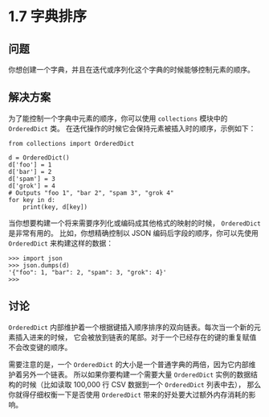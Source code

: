 

# 1.7 字典排序

## 问题

你想创建一个字典，并且在迭代或序列化这个字典的时候能够控制元素的顺序。

## 解决方案

为了能控制一个字典中元素的顺序，你可以使用 `collections` 模块中的 `OrderedDict` 类。
在迭代操作的时候它会保持元素被插入时的顺序，示例如下：

    
    
    from collections import OrderedDict
    
    d = OrderedDict()
    d['foo'] = 1
    d['bar'] = 2
    d['spam'] = 3
    d['grok'] = 4
    # Outputs "foo 1", "bar 2", "spam 3", "grok 4"
    for key in d:
        print(key, d[key])
    

当你想要构建一个将来需要序列化或编码成其他格式的映射的时候， `OrderedDict` 是非常有用的。 比如，你想精确控制以 JSON
编码后字段的顺序，你可以先使用 `OrderedDict` 来构建这样的数据：

    
    
    >>> import json
    >>> json.dumps(d)
    '{"foo": 1, "bar": 2, "spam": 3, "grok": 4}'
    >>>
    

## 讨论

`OrderedDict` 内部维护着一个根据键插入顺序排序的双向链表。每次当一个新的元素插入进来的时候，
它会被放到链表的尾部。对于一个已经存在的键的重复赋值不会改变键的顺序。

需要注意的是，一个 `OrderedDict` 的大小是一个普通字典的两倍，因为它内部维护着另外一个链表。 所以如果你要构建一个需要大量
`OrderedDict` 实例的数据结构的时候（比如读取 100,000 行 CSV 数据到一个 `OrderedDict` 列表中去），
那么你就得仔细权衡一下是否使用 `OrderedDict` 带来的好处要大过额外内存消耗的影响。

